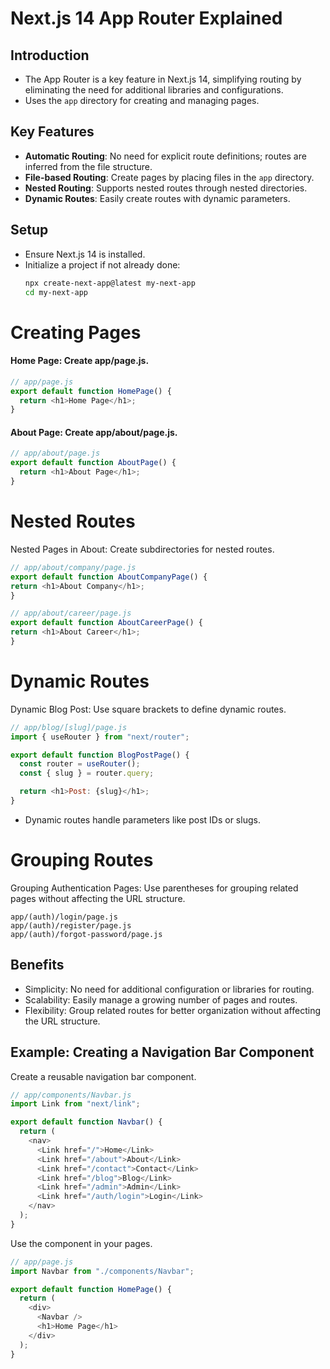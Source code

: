 # Next.js 14 App Router Explained

## Introduction

- The App Router is a key feature in Next.js 14, simplifying routing by eliminating the need for additional libraries and configurations.
- Uses the `app` directory for creating and managing pages.

## Key Features

- **Automatic Routing**: No need for explicit route definitions; routes are inferred from the file structure.
- **File-based Routing**: Create pages by placing files in the `app` directory.
- **Nested Routing**: Supports nested routes through nested directories.
- **Dynamic Routes**: Easily create routes with dynamic parameters.

## Setup

- Ensure Next.js 14 is installed.
- Initialize a project if not already done:
  ```sh
  npx create-next-app@latest my-next-app
  cd my-next-app
  ```

# Creating Pages

#### Home Page: Create app/page.js.

```javascript
// app/page.js
export default function HomePage() {
  return <h1>Home Page</h1>;
}
```

#### About Page: Create app/about/page.js.

```javascript
// app/about/page.js
export default function AboutPage() {
  return <h1>About Page</h1>;
}
```

# Nested Routes

Nested Pages in About: Create subdirectories for nested routes.

```javascript
// app/about/company/page.js
export default function AboutCompanyPage() {
return <h1>About Company</h1>;
}

// app/about/career/page.js
export default function AboutCareerPage() {
return <h1>About Career</h1>;
}
```

# Dynamic Routes

Dynamic Blog Post: Use square brackets to define dynamic routes.

```javascript
// app/blog/[slug]/page.js
import { useRouter } from "next/router";

export default function BlogPostPage() {
  const router = useRouter();
  const { slug } = router.query;

  return <h1>Post: {slug}</h1>;
}
```

- Dynamic routes handle parameters like post IDs or slugs.

# Grouping Routes

Grouping Authentication Pages: Use parentheses for grouping related pages without affecting the URL structure.

```plaintext
app/(auth)/login/page.js
app/(auth)/register/page.js
app/(auth)/forgot-password/page.js
```

## Benefits

- Simplicity: No need for additional configuration or libraries for routing.
- Scalability: Easily manage a growing number of pages and routes.
- Flexibility: Group related routes for better organization without affecting the URL structure.

## Example: Creating a Navigation Bar Component

Create a reusable navigation bar component.

```javascript
// app/components/Navbar.js
import Link from "next/link";

export default function Navbar() {
  return (
    <nav>
      <Link href="/">Home</Link>
      <Link href="/about">About</Link>
      <Link href="/contact">Contact</Link>
      <Link href="/blog">Blog</Link>
      <Link href="/admin">Admin</Link>
      <Link href="/auth/login">Login</Link>
    </nav>
  );
}
```

Use the component in your pages.

```javascript
// app/page.js
import Navbar from "./components/Navbar";

export default function HomePage() {
  return (
    <div>
      <Navbar />
      <h1>Home Page</h1>
    </div>
  );
}
```
